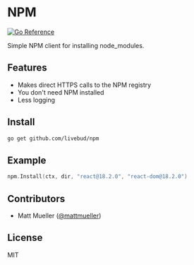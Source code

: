 # NPM

[![Go Reference](https://pkg.go.dev/badge/github.com/livebud/npm.svg)](https://pkg.go.dev/github.com/livebud/npm)

Simple NPM client for installing node_modules.

## Features

- Makes direct HTTPS calls to the NPM registry
- You don't need NPM installed
- Less logging

## Install

```sh
go get github.com/livebud/npm
```

## Example

```go
npm.Install(ctx, dir, "react@18.2.0", "react-dom@18.2.0")
```

## Contributors

- Matt Mueller ([@mattmueller](https://twitter.com/mattmueller))

## License

MIT
